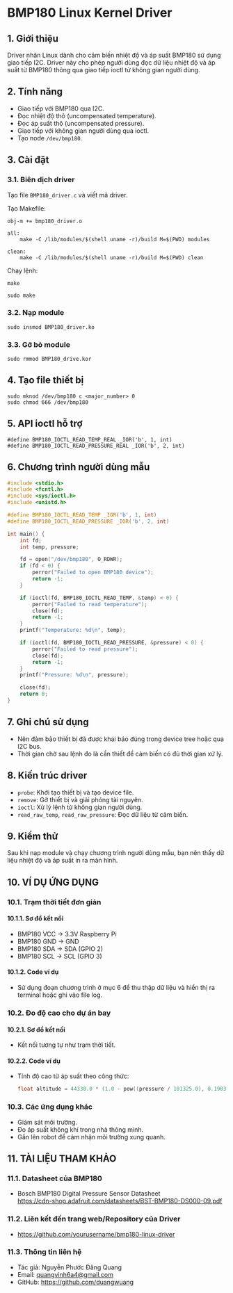 # BMP180 Linux Kernel Driver

## 1. Giới thiệu

Driver nhân Linux dành cho cảm biến nhiệt độ và áp suất BMP180 sử dụng giao tiếp I2C. Driver này cho phép người dùng đọc dữ liệu nhiệt độ và áp suất từ BMP180 thông qua giao tiếp ioctl từ không gian người dùng.

## 2. Tính năng

- Giao tiếp với BMP180 qua I2C.
- Đọc nhiệt độ thô (uncompensated temperature).
- Đọc áp suất thô (uncompensated pressure).
- Giao tiếp với không gian người dùng qua ioctl.
- Tạo node `/dev/bmp180`.

## 3. Cài đặt

### 3.1. Biên dịch driver

Tạo file `BMP180_driver.c` và viết mã driver.

Tạo Makefile:

```
obj-m += bmp180_driver.o

all:
	make -C /lib/modules/$(shell uname -r)/build M=$(PWD) modules

clean:
	make -C /lib/modules/$(shell uname -r)/build M=$(PWD) clean
```

Chạy lệnh:

```
make
```

```
sudo make
```
### 3.2. Nạp module

```
sudo insmod BMP180_driver.ko
```

### 3.3. Gỡ bỏ module

```
sudo rmmod BMP180_drive.kor
```

## 4. Tạo file thiết bị

```
sudo mknod /dev/bmp180 c <major_number> 0
sudo chmod 666 /dev/bmp180
```

## 5. API ioctl hỗ trợ

```
#define BMP180_IOCTL_READ_TEMP_REAL _IOR('b', 1, int)
#define BMP180_IOCTL_READ_PRESSURE_REAL _IOR('b', 2, int)
```

## 6. Chương trình người dùng mẫu

```c
#include <stdio.h>
#include <fcntl.h>
#include <sys/ioctl.h>
#include <unistd.h>

#define BMP180_IOCTL_READ_TEMP _IOR('b', 1, int)
#define BMP180_IOCTL_READ_PRESSURE _IOR('b', 2, int)

int main() {
    int fd;
    int temp, pressure;

    fd = open("/dev/bmp180", O_RDWR);
    if (fd < 0) {
        perror("Failed to open BMP180 device");
        return -1;
    }

    if (ioctl(fd, BMP180_IOCTL_READ_TEMP, &temp) < 0) {
        perror("Failed to read temperature");
        close(fd);
        return -1;
    }
    printf("Temperature: %d\n", temp);

    if (ioctl(fd, BMP180_IOCTL_READ_PRESSURE, &pressure) < 0) {
        perror("Failed to read pressure");
        close(fd);
        return -1;
    }
    printf("Pressure: %d\n", pressure);

    close(fd);
    return 0;
}
```

## 7. Ghi chú sử dụng

- Nên đảm bảo thiết bị đã được khai báo đúng trong device tree hoặc qua I2C bus.
- Thời gian chờ sau lệnh đo là cần thiết để cảm biến có đủ thời gian xử lý.

## 8. Kiến trúc driver

- `probe`: Khởi tạo thiết bị và tạo device file.
- `remove`: Gỡ thiết bị và giải phóng tài nguyên.
- `ioctl`: Xử lý lệnh từ không gian người dùng.
- `read_raw_temp`, `read_raw_pressure`: Đọc dữ liệu từ cảm biến.

## 9. Kiểm thử

Sau khi nạp module và chạy chương trình người dùng mẫu, bạn nên thấy dữ liệu nhiệt độ và áp suất in ra màn hình.

## 10. VÍ DỤ ỨNG DỤNG

### 10.1. Trạm thời tiết đơn giản

#### 10.1.1. Sơ đồ kết nối
- BMP180 VCC → 3.3V Raspberry Pi
- BMP180 GND → GND
- BMP180 SDA → SDA (GPIO 2)
- BMP180 SCL → SCL (GPIO 3)

#### 10.1.2. Code ví dụ
- Sử dụng đoạn chương trình ở mục 6 để thu thập dữ liệu và hiển thị ra terminal hoặc ghi vào file log.

### 10.2. Đo độ cao cho dự án bay

#### 10.2.1. Sơ đồ kết nối
- Kết nối tương tự như trạm thời tiết.

#### 10.2.2. Code ví dụ
- Tính độ cao từ áp suất theo công thức:  
  ```c
  float altitude = 44330.0 * (1.0 - pow((pressure / 101325.0), 0.1903));
  ```

### 10.3. Các ứng dụng khác

- Giám sát môi trường.
- Đo áp suất không khí trong nhà thông minh.
- Gắn lên robot để cảm nhận môi trường xung quanh.

## 11. TÀI LIỆU THAM KHẢO

### 11.1. Datasheet của BMP180
- Bosch BMP180 Digital Pressure Sensor Datasheet  
  https://cdn-shop.adafruit.com/datasheets/BST-BMP180-DS000-09.pdf

### 11.2. Liên kết đến trang web/Repository của Driver
- https://github.com/yourusername/bmp180-linux-driver

### 11.3. Thông tin liên hệ
- Tác giả: Nguyễn Phước Đăng Quang 
- Email: quangvinh6a4@gmail.com  
- GitHub: https://github.com/duangwuang
